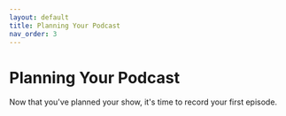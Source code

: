 ```yaml
---
layout: default
title: Planning Your Podcast
nav_order: 3
---
```



# Planning Your Podcast

Now that you've planned your show, it's time to record your first episode. 
